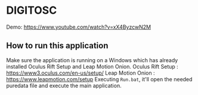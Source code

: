 # DIGITOSC

Demo: https://www.youtube.com/watch?v=xX4ByzcwN2M

## How to run this application
Make sure the application is running on a Windows which has already installed Oculus Rift Setup and Leap Motion Onion.
Oculus Rift Setup : https://www3.oculus.com/en-us/setup/
Leap Motion Onion : https://www.leapmotion.com/setup
Executing `Run.bat`, it'll open the needed puredata file and execute the main application.

